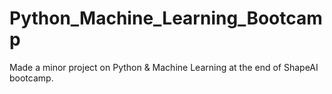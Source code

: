 # Python_Machine_Learning_Bootcamp
Made a minor project on Python &amp; Machine Learning at the end of ShapeAI bootcamp.
